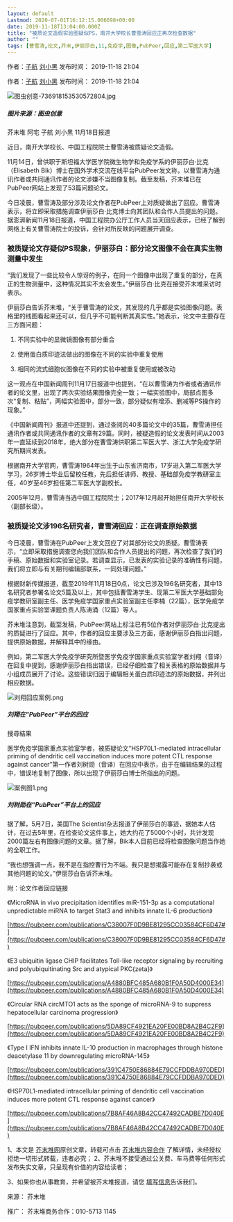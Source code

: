 ```yaml
---
layout: default
Lastmod: 2020-07-01T16:12:15.006698+00:00
date: 2019-11-18T13:04:00.000Z
title: "被质论文造假实验图疑似PS，南开大学校长曹雪涛回应正再次检查数据"
author: ""
tags: [曹雪涛,论文,芥末,伊丽莎白,11,免疫学,图像,PubPeer,回应,第二军医大学]
---
```


作者：[子航](/W/80408.html) [刘小黑](/W/109655.html) 发布时间： 2019-11-18 21:04

作者：[子航](/W/80408.html) [刘小黑](/W/109655.html) 发布时间： 2019-11-18 21:04

![图虫创意-736918153530572804.jpg](https://images.weserv.nl/?url=//cdn.jiemodui.com/img/Public/Uploads/item/20191118/1574076019662730.jpg)

##### 图片来源：图虫创意

芥末堆 阿宅 子航 刘小黑 11月18日报道

近日，南开大学校长、中国工程院院士曹雪涛被质疑论文造假。

11月14日，曾供职于斯坦福大学医学院微生物学和免疫学系的伊丽莎白·比克（Elisabeth Bik）博士在国外学术交流在线平台PubPeer发文称，以曹雪涛为通讯作者或共同通讯作者的论文涉嫌不当图像复制。截至发稿，芥末堆已在PubPeer网站上发现了53篇问题论文。

今日凌晨，曹雪涛及部分涉及论文作者在PubPeer上对质疑做出了回应。曹雪涛表示，将立即采取措施调查伊丽莎白·比克博士向其团队和合作人员提出的问题。据澎湃新闻11月18日报道，中国工程院办公厅工作人员当天回应表示，已经了解到网络上有关曹雪涛院士的投诉，会针对所反映的问题展开调查。

### 被质疑论文存疑似PS现象，伊丽莎白：部分论文图像不会在真实生物测量中发生

“我们发现了一些比较令人惊讶的例子，在同一个图像中出现了重复的部分，在真正的生物测量中，这种情况其实不太会发生。”伊丽莎白·比克在接受芥末堆采访时表示。

伊丽莎白告诉芥末堆，“关于曹雪涛的论文，其发现的几乎都是实验图像问题。表格里的线图看起来还可以，但几乎不可能判断其真实性。”她表示，论文中主要存在三方面问题：

1.  不同实验中的显微镜图像有部分重合
    
2.  使用蛋白质印迹法做出的图像在不同的实验中重复使用
    
3.  相同的流式细胞仪图像在不同的实验中被重复使用或被改动
    

这一观点在中国新闻周刊11月17日报道中也提到，“在以曹雪涛为作者或者通讯作者的论文里，出现了两次实验结果图像完全一致；一幅实验图中，局部点图多次“复制、粘贴”，两幅实验图中，部分一致，部分疑似有增添、删减等PS操作的现象。”

《中国新闻周刊》报道中还提到，通过查阅的40多篇论文中的35篇，曹雪涛担任通讯作者或共同通讯作者的文章有29篇。同时，被疑造假的论文发表时间从2003年一直延续到2018年，绝大部分在曹雪涛供职第二军医大学、浙江大学免疫学研究所期间发表。

根据南开大学官网，曹雪涛1964年出生于山东省济南市，17岁进入第二军医大学学习，26岁博士毕业后留校任教，先后担任讲师、教授、基础部免疫学教研室主任，40岁至46岁担任第二军医大学副校长。

2005年12月，曹雪涛当选中国工程院院士；2017年12月起开始担任南开大学校长（副部长级）。

### 被质疑论文涉196名研究者，曹雪涛回应：正在调查原始数据

今日凌晨，曹雪涛在PubPeer上发文回应了对其部分论文的质疑。曹雪涛表示，“立即采取措施调查您向我们团队和合作人员提出的问题，再次检查了我们的手稿、原始数据和实验室记录。若调查显示，已发表的实验记录的准确性有问题，我们将立即与有关期刊编辑部联系，一同处理问题。”

根据财新传媒报道，截至2019年11月18日0点，论文已涉及196名研究者，其中13名研究者参署名论文5篇及以上，其中包括曹雪涛学生、现第二军医大学基础部免疫学教研室副主任、医学免疫学国家重点实验室副主任李楠（22篇），医学免疫学国家重点实验室课题负责人陈涛涌（12篇）等人。

芥末堆注意到，截至发稿，PubPeer网站上标注已有5位作者对伊丽莎白·比克提出的质疑进行了回应。其中，作者的回应主要涉及三方面，感谢伊丽莎白指出问题，提供原始数据，并解释其中的缘由。

例如，第二军医大学免疫学研究所暨医学免疫学国家重点实验室学者刘翔（音译）在回复中提到，感谢伊丽莎白指出错误，已经仔细检查了相关表格的原始数据并与小组成员展开了讨论。这些错误归因于编辑相关蛋白质印迹法的原始数据，并列出相应数据。

![刘翔回应案例.png](https://images.weserv.nl/?url=//cdn.jiemodui.com/img/Public/Uploads/item/20191118/1574081718340318.png)

##### 刘翔在“PubPeer”平台的回应

搜尋結果

医学免疫学国家重点实验室学者，被质疑论文“HSP70L1-mediated intracellular priming of dendritic cell vaccination induces more potent CTL response against cancer”第一作者刘树勋（音译）在回应中表示，由于在编辑结果的过程中，错误地复制了图像，所以出现了伊丽莎白博士所指出的问题。

![案例图1.png](https://images.weserv.nl/?url=//cdn.jiemodui.com/img/Public/Uploads/item/20191118/1574082846236271.png)

##### 刘树勋在“PubPeer”平台上的回应

据了解，5月7日，美国The Scientist杂志报道了伊丽莎白的事迹，据她本人估计，在过去5年里，在检查论文这件事上，她大约花了5000个小时，共计发现2000篇左右有图像问题的文章。据了解，Bik本人目前已经将检查图像问题当作她的全职工作。

“我也想强调一点，我不是在指控曹行为不端。我只是想揭露可能存在复制抄袭或其他问题的论文。”伊丽莎白告诉芥末堆。

附：论文作者回应链接

《MicroRNA in vivo precipitation identifies miR-151-3p as a computational unpredictable miRNA to target Stat3 and inhibits innate IL-6 production》

[https://pubpeer.com/publications/C38007F0D9BE81295CC03584CF6D47#](https://pubpeer.com/publications/C38007F0D9BE81295CC03584CF6D47#)

《E3 ubiquitin ligase CHIP facilitates Toll-like receptor signaling by recruiting and polyubiquitinating Src and atypical PKC{zeta}》

[https://pubpeer.com/publications/A4880BFC485A680B1F0A50D4000E34](https://pubpeer.com/publications/A4880BFC485A680B1F0A50D4000E34)

《Circular RNA circMTO1 acts as the sponge of microRNA-9 to suppress hepatocellular carcinoma progression》

[https://pubpeer.com/publications/5DA89CF4921EA20FE00BD8A2B4C2F9](https://pubpeer.com/publications/5DA89CF4921EA20FE00BD8A2B4C2F9)

《Type I IFN inhibits innate IL-10 production in macrophages through histone deacetylase 11 by downregulating microRNA-145》

[https://pubpeer.com/publications/391C4750E86884E79CCFDDBA970DED](https://pubpeer.com/publications/391C4750E86884E79CCFDDBA970DED)

《HSP70L1-mediated intracellular priming of dendritic cell vaccination induces more potent CTL response against cancer》

[https://pubpeer.com/publications/7B8AF46A8B42CC47492CADBE7D040E](https://pubpeer.com/publications/7B8AF46A8B42CC47492CADBE7D040E)

1、本文是 [芥末堆网](//www.jiemodui.com)原创文章，转载可点击 [芥末堆内容合作](https://mp.weixin.qq.com/s/CGEGUkXMad07Vv6_Yr1IjQ) 了解详情，未经授权拒绝一切形式转载，违者必究； 2、芥末堆不接受通过公关费、车马费等任何形式发布失实文章，只呈现有价值的内容给读者；

3、如果你也从事教育，并希望被芥末堆报道，请您 [填写信息](mailto:can.pan@jmdedu.com)告诉我们。

  

来源： 芥末堆

推广： 芥末堆商务合作：010-5713 1145

